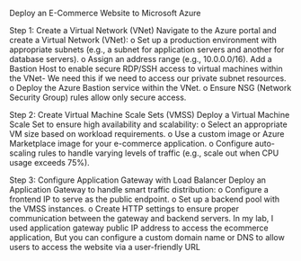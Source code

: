 Deploy an E-Commerce Website to Microsoft Azure

Step 1: Create a Virtual Network (VNet) Navigate to the Azure portal and create a Virtual Network (VNet):
o	Set up a production environment with appropriate subnets (e.g., a subnet for application servers and another for database servers).
o	Assign an address range (e.g., 10.0.0.0/16).
Add a Bastion Host to enable secure RDP/SSH access to virtual machines within the VNet- We need this if we need to access our private subnet resources.
o	Deploy the Azure Bastion service within the VNet.
o	Ensure NSG (Network Security Group) rules allow only secure access.

Step 2: Create Virtual Machine Scale Sets (VMSS)
Deploy a Virtual Machine Scale Set to ensure high availability and scalability:
o	Select an appropriate VM size based on workload requirements.
o	Use a custom image or Azure Marketplace image for your e-commerce application.
o	Configure auto-scaling rules to handle varying levels of traffic (e.g., scale out when CPU usage exceeds 75%).

Step 3: Configure Application Gateway with Load Balancer
Deploy an Application Gateway to handle smart traffic distribution:
o	Configure a frontend IP to serve as the public endpoint.
o	Set up a backend pool with the VMSS instances.
o	Create HTTP settings to ensure proper communication between the gateway and backend servers.
In my lab, I used application gateway public IP address to access the ecommerce application, 
But you can configure a custom domain name or DNS to allow users to access the website via a user-friendly URL


 